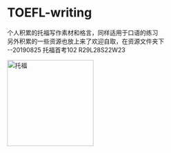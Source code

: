 # TOEFL-writing
个人积累的托福写作素材和格言，同样适用于口语的练习  
另外积累的一些资源也放上来了欢迎自取，在资源文件夹下  
--20190825 托福首考102 R29L28S22W23

<img src="https://s2.ax1x.com/2019/09/08/n3jKfg.png" width="200" alt="托福" >
